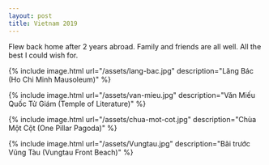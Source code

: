 ```yaml
---
layout: post
title: Vietnam 2019
---
```


Flew back home after 2 years abroad. Family and friends are all well. All the best I could wish for.

{% include image.html url="/assets/lang-bac.jpg" description="Lăng Bác (Ho Chi Minh Mausoleum)" %}

{% include image.html url="/assets/van-mieu.jpg" description="Văn Miếu Quốc Tử Giám (Temple of Literature)" %}

{% include image.html url="/assets/chua-mot-cot.jpg" description="Chùa Một Cột (One Pillar Pagoda)" %}

{% include image.html url="/assets/Vungtau.jpg" description="Bãi trước Vũng Tàu (Vungtau Front Beach)" %}
